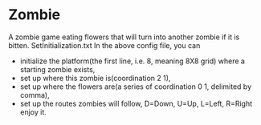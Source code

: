 # Zombie
A zombie game eating flowers that will turn into another zombie if it is bitten.
SetInitialization.txt
In the above config file, you can 
* initialize the platform(the first line, i.e. 8, meaning 8X8 grid) where a starting zombie exists,
* set up where this zombie is(coordination 2 1), 
* set up where the flowers are(a series of coordination 0 1, delimited by comma),
* set up the routes zombies will follow, D=Down, U=Up, L=Left, R=Right
enjoy it.

